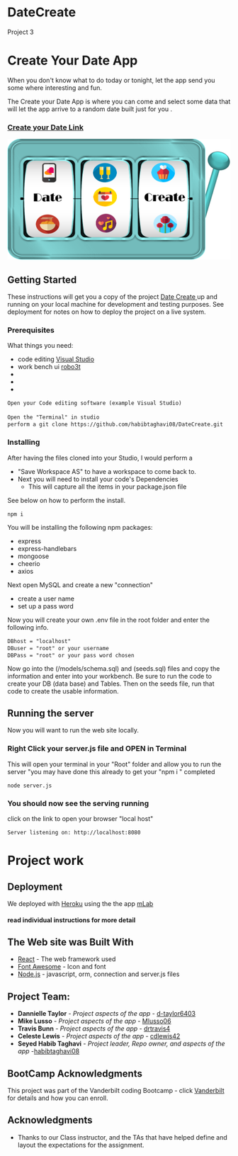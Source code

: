 # DateCreate
Project 3
# Create Your Date App
When you don't know what to do today or tonight, let the app send you some where interesting and fun.

The Create your Date App is where you can come and select some data that will let the app arrive to a random date built just for you . 

### [Create your Date  Link]( https://cryptic-temple-44760.herokuapp.com/)

![CreateYourDate](./client/public/assets/DateCreateLogo.png)

## Getting Started

These instructions will get you a copy of the project [Date Create ](https://github.com/habibtaghavi08/DateCreate) up and running on your local machine for development and testing purposes. See deployment for notes on how to deploy the project on a live system.

### Prerequisites

What things you need: 
* code editing [Visual Studio](https://visualstudio.microsoft.com/)
* work bench ui [robo3t](https://robomongo.org/)
* 
* 
* 


```
Open your Code editing software (example Visual Studio)

Open the "Terminal" in studio
perform a git clone https://github.com/habibtaghavi08/DateCreate.git
```

### Installing

After having the files cloned into your Studio, I would perform a 
* "Save Workspace AS" to have a workspace to come back to.
* Next you will need to install your code's Dependencies
    * This will capture all the items in your package.json file

See below on how to perform the install.

```
npm i
```
You will be installing the following npm packages:
* express
* express-handlebars
* mongoose
* cheerio
* axios 


Next open MySQL and create a new "connection"
* create a user name
* set up a pass word

Now you will create your own .env file in the root folder and enter the following info.


```
DBhost = "localhost"
DBuser = "root" or your username
DBPass = "root" or your pass word chosen

```
Now go into the (/models/schema.sql) and (seeds.sql) files and copy the information and enter into your workbench.
Be sure to run the code to create your DB (data base) and Tables.  Then on the seeds file, run that code to create the usable information.

## Running the server

Now you will want to run the web site locally.

### Right Click your server.js file and OPEN in Terminal

This will open your terminal in your "Root" folder and allow you to run the server "you may have done this already to get your  "npm i " completed

```
node server.js
```

### You should now see the serving running

click on the link to open your browser "local host"

```
Server listening on: http://localhost:8080
```

# Project work

## Deployment

We deployed with [Heroku](https://dashboard.heroku.com/apps)
using the the app [mLab](https://reasonwithme.herokuapp.com/)

#### read individual instructions for more detail

## The Web site was Built With

* [React](https://reactjs.org/) - The web framework used
* [Font Awesome](https://fontawesome.com/) - Icon and font
* [Node.js](https://nodejs.org/en/) - javascript, orm, connection and server.js files



## Project Team:
* **Dannielle Taylor** - *Project aspects of the app* - [d-taylor6403](https://github.com/d-taylor6403)
* **Mike Lusso** - *Project aspects of the app* - [Mlusso06](https://github.com/Mlusso06)
*  **Travis Bunn** - *Project aspects of the app* - [drtravis4](https://github.com/drtravis4)
*  **Celeste Lewis** - *Project aspects of the app* - [cdlewis42](https://github.com/cdlewis42)
* **Seyed Habib Taghavi** - *Project leader, Repo owner, and aspects of the app* -[habibtaghavi08](https://github.com/habibtaghavi08) 


## BootCamp Acknowledgments 

This project was part of the Vanderbilt coding Bootcamp - click [Vanderbilt](https://bootcamps.vanderbilt.edu/)  for details and how you can enroll.

## Acknowledgments

* Thanks to our Class instructor, and the TAs that have helped define and layout the expectations for the assignment. 

